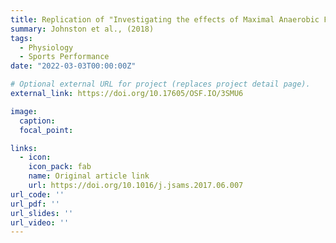```yaml
---
title: Replication of "Investigating the effects of Maximal Anaerobic Fatigue on Dynamic Postural Control Using the Y-Balance Test"
summary: Johnston et al., (2018)
tags:
  - Physiology
  - Sports Performance
date: "2022-03-03T00:00:00Z"

# Optional external URL for project (replaces project detail page).
external_link: https://doi.org/10.17605/OSF.IO/3SMU6

image:
  caption: 
  focal_point: 

links:
  - icon: 
    icon_pack: fab
    name: Original article link
    url: https://doi.org/10.1016/j.jsams.2017.06.007
url_code: ''
url_pdf: ''
url_slides: ''
url_video: ''
---
```

